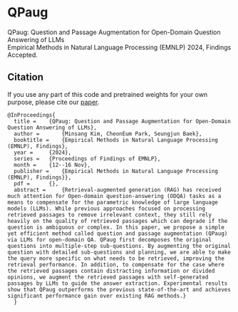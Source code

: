 # QPaug
QPaug: Question and Passage Augmentation for Open-Domain Question Answering of LLMs <br> Empirical Methods in Natural Language Processing (EMNLP) 2024, Findings Accepted. <br>




## Citation
If you use any part of this code and pretrained weights for your own purpose, please cite our [paper]().
```
@InProceedings{
  title = 	 {QPaug: Question and Passage Augmentation for Open-Domain Question Answering of LLMs},
  author =       {Minsang Kim, CheonEum Park, Seungjun Baek},
  booktitle = 	 {Empirical Methods in Natural Language Processing (EMNLP), Findings},
  year = 	 {2024},
  series = 	 {Proceedings of Findings of EMNLP},
  month = 	 {12--16 Nov},
  publisher =    {Empirical Methods in Natural Language Processing (EMNLP), Findings}},
  pdf = 	 {},
  abstract = 	 {Retrieval-augmented generation (RAG) has received much attention for Open-domain question-answering (ODQA) tasks as a means to compensate for the parametric knowledge of large language models (LLMs). While previous approaches focused on processing retrieved passages to remove irrelevant context, they still rely heavily on the quality of retrieved passages which can degrade if the question is ambiguous or complex. In this paper, we propose a simple yet efficient method called question and passage augmentation (QPaug) via LLMs for open-domain QA. QPaug first decomposes the original questions into multiple-step sub-questions. By augmenting the original question with detailed sub-questions and planning, we are able to make the query more specific on what needs to be retrieved, improving the retrieval performance. In addition, to compensate for the case where the retrieved passages contain distracting information or divided opinions, we augment the retrieved passages with self-generated passages by LLMs to guide the answer extraction. Experimental results show that QPaug outperforms the previous state-of-the-art and achieves significant performance gain over existing RAG methods.}
  }
```

